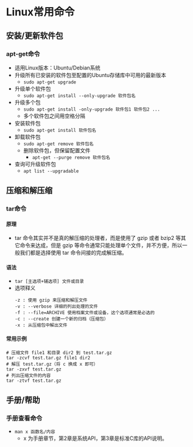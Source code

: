 # Linux常用命令
## 安装/更新软件包
### apt-get命令
- 适用Linux版本：Ubuntu/Debian系统
- 升级所有已安装的软件包至配置的Ubuntu存储库中可用的最新版本
    - `sudo apt-get upgrade`
- 升级单个软件包
    - `sudo apt-get install --only-upgrade 软件包名`
- 升级多个包
    - `sudo apt-get install -only-upgrade 软件包1 软件包2 ...`
    - 多个软件包之间用空格分隔
- 安装软件包
    - `sudo apt-get install 软件包名`
- 卸载软件包
    - `sudo apt-get remove 软件包名`
    - 删除软件包，但保留配置文件
        - `apt-get --purge remove 软件包名`
- 查询可升级软件包
    - `apt list --upgradable`

## 压缩和解压缩
### tar命令
#### 原理
- tar 命令其实并不是真的解压缩的处理者，而是使用了 gzip 或者 bzip2 等其它命令来达成，但是 gzip 等命令通常只能处理单个文件，并不方便，所以一般我们都是选择使用 tar 命令间接的完成解压缩。
#### 语法
- `tar [主选项+辅选项] 文件或目录`
- 选项释义
    ```
  -z : 使用 gzip 来压缩和解压文件
  -v : --verbose 详细的列出处理的文件
  -f : --file=ARCHIVE 使用档案文件或设备，这个选项通常是必选的
  -c : --create 创建一个新的归档（压缩包）
  -x : 从压缩包中解出文件
    ```
#### 常用示例
```
# 压缩文件 file1 和目录 dir2 到 test.tar.gz
tar -zcvf test.tar.gz file1 dir2
# 解压 test.tar.gz（将 c 换成 x 即可）
tar -zxvf test.tar.gz
# 列出压缩文件的内容
tar -ztvf test.tar.gz
```

## 手册/帮助
### 手册查看命令
- `man x 函数名/内容`
    - x 为手册章节，第2章是系统API，第3章是标准C库的API说明。
